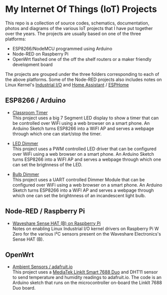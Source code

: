 # My Internet Of Things (IoT) Projects

This repo is a collection of source codes, schematics, documentation, photos and diagrams of the various IoT
projects that I have put together over the years. The projects are usually based on one of the three platforms:

 - ESP8266/NodeMCU programmed using Arduino
 - Node-RED on Raspberry Pi
 - OpenWrt flashed one of the off the shelf routers or a maker friendly development board

The projects are grouped under the three folders corresponding to each of the above platforms.
Some of the Node-RED projects also includes notes on Linux Kernel's [Industrial I/O](https://www.kernel.org/doc/html/latest/driver-api/iio/index.html) and [Home Assistant](https://www.home-assistant.io/) / [ESPHome](https://esphome.io/)

## ESP8266 / Arduino

- [Classroom Timer](ESP8266/classroom_timer/README.md)  
  This project uses a big 7 Segment LED display to show a timer that can be controlled over WiFi using a web browser on a smart phone. An Arduino Sketch turns ESP8266 into a WiFI AP and serves a webpage through which one can start/stop the timer.

- [LED Dimmer](ESP8266/led_dimmer/README.md)  
  This project uses a PWM controlled LED driver that can be configured over WiFi using a web browser on a smart phone. An Arduino Sketch turns ESP8266 into a WiFI AP and serves a webpage through which one can set the brigtnness of the LED.

- [Bulb Dimmer](ESP8266/bulb_dimmer/README.md)  
  This project uses a UART controlled Dimmer Module that can be configured over WiFi using a web browser on a smart phone. An Arduino Sketch turns ESP8266 into a WiFI AP and serves a webpage through which one can set the brightnness of an incandescent light bulb.

## Node-RED / Raspberry Pi

- [Waveshare Sense HAT (B) on Raspberry Pi](Node-RED/waveshare_sensehat_iio/README.md)  
  Notes on enabling Linux Industrial I/O kernel drivers on Raspberry Pi W Zero for the various I²C sensors present on the Waveshare Electronics's Sense HAT (B).


## OpenWrt

- [Ambient Sensors / adafruit.io](OpenWrt/linkit7688_ambient/README.md)  
  This project uses a [MediaTek LinkIt Smart 7688 Duo](https://labs.mediatek.com/en/platform/linkit-smart-7688) and DHT11 sensor to send temperature and humidity readings to adafruit.io. The code is an Arduino sketch that runs on the microcontroller on-board the LinkIt 7688 Duo board.
